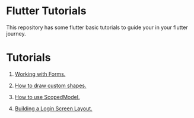 # Flutter Tutorials
This repository has some flutter basic tutorials to guide your in your flutter journey.

# Tutorials

1. [Working with Forms.](https://medium.com/@soonsantos/working-with-forms-in-flutter-a176cca9449a)

2. [How to draw custom shapes.](https://medium.com/@soonsantos/how-to-draw-custom-shapes-in-flutter-aa197bda94bf)

3. [How to use ScopedModel.](https://medium.com/@soonsantos/how-to-use-scopedmodel-in-flutter-f4178a728f99)

4. [Building a Login Screen Layout.](https://medium.com/@soonsantos/building-a-login-screen-layout-in-flutter-67d4bda4d5e)